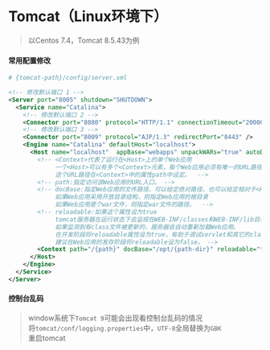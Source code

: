 # Tomcat（Linux环境下）

> 以Centos 7.4，Tomcat 8.5.43为例

#### 常用配置修改

```bash
# {tomcat-path}/config/server.xml
```

```xml
<!-- 修改默认端口 1 -->
<Server port="8005" shutdown="SHUTDOWN">
  <Service name="Catalina">
    <!-- 修改默认端口 2 -->
    <Connector port="8080" protocol="HTTP/1.1" connectionTimeout="20000" redirectPort="8443" />
    <!-- 修改默认端口 3 -->
    <Connector port="8009" protocol="AJP/1.3" redirectPort="8443" />
    <Engine name="Catalina" defaultHost="localhost">
      <Host name="localhost"  appBase="webapps" unpackWARs="true" autoDeploy="true">
        <!-- <Context>代表了运行在<Host>上的单个Web应用
             一个<Host>可以有多个<Context>元素，每个Web应用必须有唯一的URL路径
             这个URL路径在<Context>中的属性path中设定。  -->
        <!-- path:指定访问该Web应用的URL入口。 -->
        <!-- docBase:指定Web应用的文件路径，可以给定绝对路径，也可以给定相对于<Host>的appBase属性的相对路径
             如果Web应用采用开放目录结构，则指定Web应用的根目录
             如果Web应用是个war文件，则指定war文件的路径。  -->
        <!-- reloadable:如果这个属性设为true
             tomcat服务器在运行状态下会监视在WEB-INF/classes和WEB-INF/lib目录下class文件的改动
             如果监测到有class文件被更新的，服务器会自动重新加载Web应用。
             在开发阶段将reloadable属性设为true，有助于调试servlet和其它的class文件，但这样用加重服务器运行负荷
             建议在Web应用的发存阶段将reloadable设为false。 -->
        <Context path="/{path}" docBase="/opt/{path-dir}" reloadable="true" />
      </Host>
    </Engine>
  </Service>
</Server>
```

#### 控制台乱码

> window系统下```Tomcat 9```可能会出现看控制台乱码的情况  
> 将```tomcat/conf/logging.properties```中，```UTF-8```全局替换为```GBK```  
> 重启tomcat  